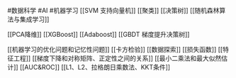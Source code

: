   #数据科学 #AI #机器学习 
[[SVM 支持向量机]]
[[聚类]]
[[决策树]]
[[随机森林算法与集成学习]]

[[PCA降维]]
[[XGBoost]]
[[Adaboost]]
[[GBDT 梯度提升决策树]]

[[机器学习的优化问题和记忆性问题]]
[[卡方检验]]
[[数据探索]]
[[损失函数]]
[[特征工程]]
[[梯度下降和对称矩阵、正定性之间的关系]]
[[最小二乘法和最大似然估计]]
[[AUC&ROC]]
[[L1、L2、拉格朗日乘数法、KKT条件]]
